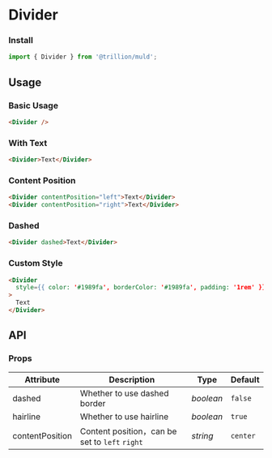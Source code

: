 # Divider

### Install

```js
import { Divider } from '@trillion/muld';
```

## Usage

### Basic Usage

```html
<Divider />
```

### With Text

```html
<Divider>Text</Divider>
```

### Content Position

```html
<Divider contentPosition="left">Text</Divider>
<Divider contentPosition="right">Text</Divider>
```

### Dashed

```html
<Divider dashed>Text</Divider>
```

### Custom Style

```html
<Divider
  style={{ color: '#1989fa', borderColor: '#1989fa', padding: '1rem' }}
>
  Text
</Divider>
```

## API

### Props

| Attribute | Description | Type | Default |
| --- | --- | --- | --- |
| dashed | Whether to use dashed border | _boolean_ | `false` |
| hairline | Whether to use hairline | _boolean_ | `true` |
| contentPosition | Content position，can be set to `left` `right` | _string_ | `center` |
